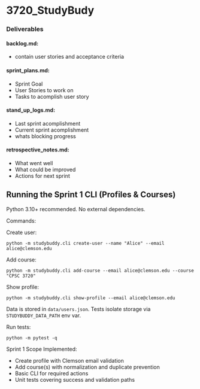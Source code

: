 # 3720_StudyBudy

### Deliverables
#### backlog.md: 
- contain user stories and acceptance criteria

#### sprint_plans.md:
- Sprint Goal
- User Stories to work on
- Tasks to acomplish user story

#### stand_up_logs.md:
- Last sprint acomplishment
- Current sprint acomplishment
- whats blocking progress


#### retrospective_notes.md:
- What went well
- What could be improved
- Actions for next sprint

## Running the Sprint 1 CLI (Profiles & Courses)

Python 3.10+ recommended. No external dependencies.

Commands:

Create user:
```
python -m studybuddy.cli create-user --name "Alice" --email alice@clemson.edu
```

Add course:
```
python -m studybuddy.cli add-course --email alice@clemson.edu --course "CPSC 3720"
```

Show profile:
```
python -m studybuddy.cli show-profile --email alice@clemson.edu
```

Data is stored in `data/users.json`. Tests isolate storage via `STUDYBUDDY_DATA_PATH` env var.

Run tests:
```
python -m pytest -q
```

Sprint 1 Scope Implemented:
- Create profile with Clemson email validation
- Add course(s) with normalization and duplicate prevention
- Basic CLI for required actions
- Unit tests covering success and validation paths

